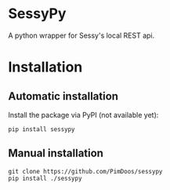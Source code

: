 # SessyPy
A python wrapper for Sessy's local REST api.

Installation
============

Automatic installation
----------------------
Install the package via PyPI (not available yet):
```
pip install sessypy
```

Manual installation
-------------------
```
git clone https://github.com/PimDoos/sessypy
pip install ./sessypy
```
